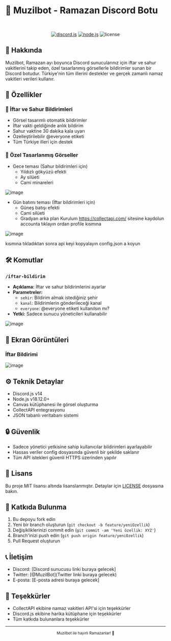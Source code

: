 # 🌙 Muzilbot - Ramazan Discord Botu

<div align="center">
  <br>
  <p>
    <a href="https://discord.js.org/"><img src="https://img.shields.io/badge/discord.js-v14-blue.svg" alt="discord.js"></a>
    <a href="https://nodejs.org/"><img src="https://img.shields.io/badge/node.js-v18.12.0-green.svg" alt="node.js"></a>
    <img src="https://img.shields.io/badge/license-MIT-red.svg" alt="license">
  </p>
</div>

## 📖 Hakkında

Muzilbot, Ramazan ayı boyunca Discord sunucularınız için iftar ve sahur vakitlerini takip eden, özel tasarlanmış görsellerle bildirimler sunan bir Discord botudur. Türkiye'nin tüm illerini destekler ve gerçek zamanlı namaz vakitleri verileri kullanır.

## 🌟 Özellikler

### 🕌 İftar ve Sahur Bildirimleri
- Görsel tasarımlı otomatik bildirimler
- İftar vakti geldiğinde anlık bildirim
- Sahur vaktine 30 dakika kala uyarı
- Özelleştirilebilir @everyone etiketi
- Tüm Türkiye illeri için destek

### 🎨 Özel Tasarlanmış Görseller
- Gece teması (Sahur bildirimleri için)
  - Yıldızlı gökyüzü efekti
  - Ay silüeti
  - Cami minareleri

![image](https://github.com/user-attachments/assets/36801e29-e3f6-4f7b-9140-6f663d690359)

- Gün batımı teması (İftar bildirimleri için)
  - Güneş batışı efekti
  - Cami silüeti
  - Gradyan arka plan
Kurulum
https://collectapi.com/ sitesine kaydolun 
accounta tıklayın ordan profile kısmına 

![image](https://github.com/user-attachments/assets/d84dbe59-13c1-4eba-a959-273ebec5f7f2)


kısmına tıkladıktan sonra api keyi kopyalayın config.json a koyun









## 🛠️ Komutlar

### `/iftar-bildirim`
- **Açıklama:** İftar ve sahur bildirimlerini ayarlar
- **Parametreler:**
  - `sehir`: Bildirim almak istediğiniz şehir
  - `kanal`: Bildirimlerin gönderileceği kanal
  - `everyone`: @everyone etiketi kullanılsın mı?
- **Yetki:** Sadece sunucu yöneticileri kullanabilir

![image](https://github.com/user-attachments/assets/f512641f-2f4a-4f36-802b-0d243098181b)


## 📸 Ekran Görüntüleri

### İftar Bildirimi
![image](https://github.com/user-attachments/assets/ec423708-b5b3-4e13-af6d-c7f311fe2cc4)




## ⚙️ Teknik Detaylar

- Discord.js v14
- Node.js v18.12.0+
- Canvas kütüphanesi ile görsel oluşturma
- CollectAPI entegrasyonu
- JSON tabanlı veritabanı sistemi

## 🔒 Güvenlik

- Sadece yönetici yetkisine sahip kullanıcılar bildirimleri ayarlayabilir
- Hassas veriler config dosyasında güvenli bir şekilde saklanır
- Tüm API istekleri güvenli HTTPS üzerinden yapılır

## 📝 Lisans

Bu proje MIT lisansı altında lisanslanmıştır. Detaylar için [LICENSE](LICENSE) dosyasına bakın.

## 🤝 Katkıda Bulunma

1. Bu depoyu fork edin
2. Yeni bir branch oluşturun (`git checkout -b feature/yeniOzellik`)
3. Değişikliklerinizi commit edin (`git commit -am 'Yeni özellik: XYZ'`)
4. Branch'inizi push edin (`git push origin feature/yeniOzellik`)
5. Pull Request oluşturun

## 📞 İletişim

- Discord: [Discord sunucusu linki buraya gelecek]
- Twitter: [@MuzilBot](Twitter linki buraya gelecek)
- E-posta: [E-posta adresi buraya gelecek]

## 🙏 Teşekkürler

- CollectAPI ekibine namaz vakitleri API'si için teşekkürler
- Discord.js ekibine harika kütüphane için teşekkürler
- Tüm katkıda bulunanlara teşekkürler

---
<div align="center">
  <sub>Muzilbot ile hayırlı Ramazanlar! 🌙</sub>
</div> 
